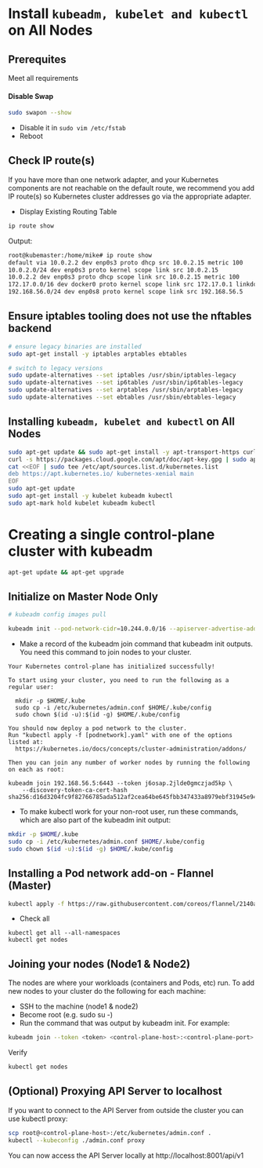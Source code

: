 # Install `kubeadm, kubelet and kubectl` on All Nodes

## Prerequites

Meet all requirements

#### Disable Swap

```bash
sudo swapon --show
```

* Disable it in `sudo vim /etc/fstab`
* Reboot

## Check IP route(s)
If you have more than one network adapter, and your Kubernetes components are not reachable on the default route, we recommend you add IP route(s) so Kubernetes cluster addresses go via the appropriate adapter.

* Display Existing Routing Table
```bash
ip route show
```
Output:
```bash
root@kubemaster:/home/mike# ip route show
default via 10.0.2.2 dev enp0s3 proto dhcp src 10.0.2.15 metric 100
10.0.2.0/24 dev enp0s3 proto kernel scope link src 10.0.2.15
10.0.2.2 dev enp0s3 proto dhcp scope link src 10.0.2.15 metric 100
172.17.0.0/16 dev docker0 proto kernel scope link src 172.17.0.1 linkdown
192.168.56.0/24 dev enp0s8 proto kernel scope link src 192.168.56.5
```

## Ensure iptables tooling does not use the nftables backend

```bash
# ensure legacy binaries are installed
sudo apt-get install -y iptables arptables ebtables

# switch to legacy versions
sudo update-alternatives --set iptables /usr/sbin/iptables-legacy
sudo update-alternatives --set ip6tables /usr/sbin/ip6tables-legacy
sudo update-alternatives --set arptables /usr/sbin/arptables-legacy
sudo update-alternatives --set ebtables /usr/sbin/ebtables-legacy
```

## Installing `kubeadm, kubelet and kubectl` on All Nodes
```bash
sudo apt-get update && sudo apt-get install -y apt-transport-https curl
curl -s https://packages.cloud.google.com/apt/doc/apt-key.gpg | sudo apt-key add -
cat <<EOF | sudo tee /etc/apt/sources.list.d/kubernetes.list
deb https://apt.kubernetes.io/ kubernetes-xenial main
EOF
sudo apt-get update
sudo apt-get install -y kubelet kubeadm kubectl
sudo apt-mark hold kubelet kubeadm kubectl
```

# Creating a single control-plane cluster with kubeadm

```bash
apt-get update && apt-get upgrade
```

## Initialize on Master Node Only
```bash
# kubeadm config images pull

kubeadm init --pod-network-cidr=10.244.0.0/16 --apiserver-advertise-address=192.168.56.5
```

* Make a record of the kubeadm join command that kubeadm init outputs. You need this command to join nodes to your cluster.

```
Your Kubernetes control-plane has initialized successfully!

To start using your cluster, you need to run the following as a regular user:

  mkdir -p $HOME/.kube
  sudo cp -i /etc/kubernetes/admin.conf $HOME/.kube/config
  sudo chown $(id -u):$(id -g) $HOME/.kube/config

You should now deploy a pod network to the cluster.
Run "kubectl apply -f [podnetwork].yaml" with one of the options listed at:
  https://kubernetes.io/docs/concepts/cluster-administration/addons/

Then you can join any number of worker nodes by running the following on each as root:

kubeadm join 192.168.56.5:6443 --token j6osap.2jlde0gmczjad5kp \
    --discovery-token-ca-cert-hash sha256:d16d3204fc9f82766785ada512af2cea64be645fbb347433a8979ebf31945e94
```

* To make kubectl work for your non-root user, run these commands, which are also part of the kubeadm init output:

```bash
mkdir -p $HOME/.kube
sudo cp -i /etc/kubernetes/admin.conf $HOME/.kube/config
sudo chown $(id -u):$(id -g) $HOME/.kube/config
```

## Installing a Pod network add-on - Flannel (Master)
```bash
kubectl apply -f https://raw.githubusercontent.com/coreos/flannel/2140ac876ef134e0ed5af15c65e414cf26827915/Documentation/kube-flannel.yml
```

* Check all
```
kubectl get all --all-namespaces
kubectl get nodes
```

## Joining your nodes (Node1 & Node2)

The nodes are where your workloads (containers and Pods, etc) run. To add new nodes to your cluster do the following for each machine:

* SSH to the machine (node1 & node2)
* Become root (e.g. sudo su -)
* Run the command that was output by kubeadm init. For example:

```bash
kubeadm join --token <token> <control-plane-host>:<control-plane-port> --discovery-token-ca-cert-hash sha256:<hash>
```

Verify
```bash
kubectl get nodes
```

## (Optional) Proxying API Server to localhost
If you want to connect to the API Server from outside the cluster you can use kubectl proxy:

```bash
scp root@<control-plane-host>:/etc/kubernetes/admin.conf .
kubectl --kubeconfig ./admin.conf proxy
```

You can now access the API Server locally at http://localhost:8001/api/v1
